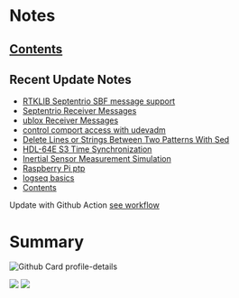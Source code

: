 <!--
**dino920135/dino920135** is a ✨ _special_ ✨ repository because its `README.md` (this file) appears on your GitHub profile.
-->
<!-- # About me -->
# Notes
## [Contents](https://dino920135.github.io/Notes/#/page/contents)
## Recent Update Notes
<!-- BLOG-POST-LIST:START -->
- [RTKLIB Septentrio SBF message support](https://dino920135.github.io/Notes//#/page/RTKLIB%20Septentrio%20SBF%20message%20support)
- [Septentrio Receiver Messages](https://dino920135.github.io/Notes//#/page/Septentrio%20Receiver%20Messages)
- [ublox Receiver Messages](https://dino920135.github.io/Notes//#/page/ublox%20Receiver%20Messages)
- [control comport access with udevadm](https://dino920135.github.io/Notes//#/page/control%20comport%20access%20with%20udevadm)
- [Delete Lines or Strings Between Two Patterns With Sed](https://dino920135.github.io/Notes//#/page/Delete%20Lines%20or%20Strings%20Between%20Two%20Patterns%20With%20Sed)
- [HDL-64E S3 Time Synchronization](https://dino920135.github.io/Notes//#/page/HDL-64E%20S3%20Time%20Synchronization)
- [Inertial Sensor Measurement Simulation](https://dino920135.github.io/Notes//#/page/Inertial%20Sensor%20Measurement%20Simulation)
- [Raspberry Pi ptp](https://dino920135.github.io/Notes//#/page/Raspberry%20Pi%20ptp)
- [logseq basics](https://dino920135.github.io/Notes//#/page/logseq%20basics)
- [Contents](https://dino920135.github.io/Notes//#/page/Contents)
<!-- BLOG-POST-LIST:END -->

Update with Github Action [see workflow](https://github.com/dino920135/dino920135/tree/main/.github/workflows)

# Summary
![Github Card profile-details](http://github-profile-summary-cards.vercel.app/api/cards/profile-details?username=dino920135&theme=github_dark)

![](http://github-profile-summary-cards.vercel.app/api/cards/stats?username=dino920135&theme=github_dark) ![](http://github-profile-summary-cards.vercel.app/api/cards/repos-per-language?username=dino920135&theme=github_dark)
